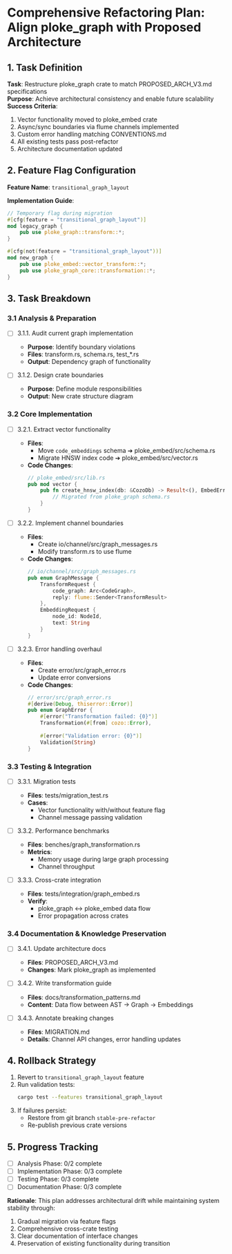 # Comprehensive Refactoring Plan: Align ploke_graph with Proposed Architecture

## 1. Task Definition
**Task**: Restructure ploke_graph crate to match PROPOSED_ARCH_V3.md specifications  
**Purpose**: Achieve architectural consistency and enable future scalability  
**Success Criteria**:
1. Vector functionality moved to ploke_embed crate
2. Async/sync boundaries via flume channels implemented  
3. Custom error handling matching CONVENTIONS.md
4. All existing tests pass post-refactor
5. Architecture documentation updated

## 2. Feature Flag Configuration
**Feature Name**: `transitional_graph_layout`

**Implementation Guide**:
```rust
// Temporary flag during migration
#[cfg(feature = "transitional_graph_layout")]
mod legacy_graph {
    pub use ploke_graph::transform::*;
}

#[cfg(not(feature = "transitional_graph_layout"))]
mod new_graph {
    pub use ploke_embed::vector_transform::*;
    pub use ploke_graph_core::transformation::*;
}
```

## 3. Task Breakdown

### 3.1 Analysis & Preparation
- [ ] 3.1.1. Audit current graph implementation
  - **Purpose**: Identify boundary violations
  - **Files**: transform.rs, schema.rs, test_*.rs
  - **Output**: Dependency graph of functionality
  
- [ ] 3.1.2. Design crate boundaries
  - **Purpose**: Define module responsibilities
  - **Output**: New crate structure diagram

### 3.2 Core Implementation
- [ ] 3.2.1. Extract vector functionality
  - **Files**:
    - Move `code_embeddings` schema ➔ ploke_embed/src/schema.rs
    - Migrate HNSW index code ➔ ploke_embed/src/vector.rs
  - **Code Changes**:
    ```rust
    // ploke_embed/src/lib.rs
    pub mod vector {
        pub fn create_hnsw_index(db: &CozoDb) -> Result<(), EmbedError> {
            // Migrated from ploke_graph schema.rs
        }
    }
    ```

- [ ] 3.2.2. Implement channel boundaries
  - **Files**:
    - Create io/channel/src/graph_messages.rs
    - Modify transform.rs to use flume
  - **Code Changes**:
    ```rust
    // io/channel/src/graph_messages.rs
    pub enum GraphMessage {
        TransformRequest {
            code_graph: Arc<CodeGraph>,
            reply: flume::Sender<TransformResult>
        },
        EmbeddingRequest {
            node_id: NodeId,
            text: String
        }
    }
    ```

- [ ] 3.2.3. Error handling overhaul
  - **Files**:
    - Create error/src/graph_error.rs
    - Update error conversions
  - **Code Changes**:
    ```rust
    // error/src/graph_error.rs
    #[derive(Debug, thiserror::Error)]
    pub enum GraphError {
        #[error("Transformation failed: {0}")]
        Transformation(#[from] cozo::Error),
        
        #[error("Validation error: {0}")]
        Validation(String)
    }
    ```

### 3.3 Testing & Integration
- [ ] 3.3.1. Migration tests
  - **Files**: tests/migration_test.rs
  - **Cases**:
    - Vector functionality with/without feature flag
    - Channel message passing validation

- [ ] 3.3.2. Performance benchmarks
  - **Files**: benches/graph_transformation.rs
  - **Metrics**:
    - Memory usage during large graph processing
    - Channel throughput

- [ ] 3.3.3. Cross-crate integration
  - **Files**: tests/integration/graph_embed.rs
  - **Verify**:
    - ploke_graph ↔ ploke_embed data flow
    - Error propagation across crates

### 3.4 Documentation & Knowledge Preservation
- [ ] 3.4.1. Update architecture docs
  - **Files**: PROPOSED_ARCH_V3.md
  - **Changes**: Mark ploke_graph as implemented

- [ ] 3.4.2. Write transformation guide
  - **Files**: docs/transformation_patterns.md
  - **Content**: Data flow between AST → Graph → Embeddings

- [ ] 3.4.3. Annotate breaking changes
  - **Files**: MIGRATION.md
  - **Details**: Channel API changes, error handling updates

## 4. Rollback Strategy
1. Revert to `transitional_graph_layout` feature
2. Run validation tests:
   ```bash
   cargo test --features transitional_graph_layout
   ```
3. If failures persist:
   - Restore from git branch `stable-pre-refactor`
   - Re-publish previous crate versions

## 5. Progress Tracking
- [ ] Analysis Phase: 0/2 complete
- [ ] Implementation Phase: 0/3 complete
- [ ] Testing Phase: 0/3 complete
- [ ] Documentation Phase: 0/3 complete

**Rationale**: This plan addresses architectural drift while maintaining system stability through:
1. Gradual migration via feature flags
2. Comprehensive cross-crate testing
3. Clear documentation of interface changes
4. Preservation of existing functionality during transition
